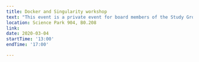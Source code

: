 ```yaml
---
title: Docker and Singularity workshop
text: "This event is a private event for board members of the Study Group."
location: Science Park 904, B0.208
link: 
date: 2020-03-04
startTime: '13:00'
endTime: '17:00' 

---
```


